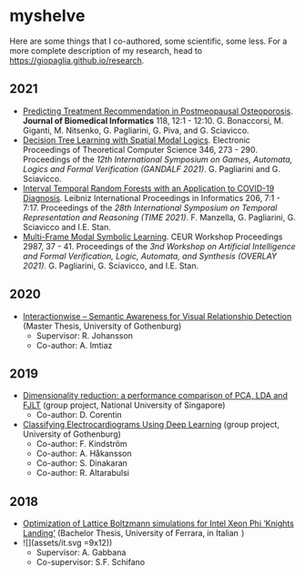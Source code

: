 # myshelve
Here are some things that I co-authored, some scientific, some less.
For a more complete description of my research, head to https://giopaglia.github.io/research.

## 2021
- [Predicting Treatment Recommendation in Postmeopausal Osteoporosis](jbi2021.pdf). <strong>Journal of Biomedical Informatics</strong> 118, 12:1 - 12:10. G. Bonaccorsi, M. Giganti, M. Nitsenko, G. Pagliarini, G. Piva, and G. Sciavicco.
- [Decision Tree Learning with Spatial Modal Logics](gandalf2021.pdf). Electronic Proceedings of Theoretical Computer Science 346, 273 - 290.	Proceedings of the <em>12th International Symposium on Games, Automata, Logics and Formal Verification (GANDALF 2021)</em>. G. Pagliarini and G. Sciavicco.
- [Interval Temporal Random Forests with an Application to COVID-19 Diagnosis](LIPIcs-TIME-2021-7.pdf). Leibniz International Proceedings in Informatics 206, 7:1 - 7:17. Proceedings of the <em>28th International Symposium on Temporal Representation and Reasoning (TIME 2021)</em>. F. Manzella, G. Pagliarini, G. Sciavicco and I.E. Stan.
- [Multi-Frame Modal Symbolic Learning](overlay2021.pdf). CEUR Workshop Proceedings 2987, 37 - 41. Proceedings of the <em>3nd Workshop on Artificial Intelligence and Formal Verification, Logic, Automata, and Synthesis (OVERLAY 2021)</em>. G. Pagliarini, G. Sciavicco, and I.E. Stan.

## 2020
- [Interactionwise &ndash; Semantic Awareness for Visual Relationship Detection](thesis-master-interactionwise-vrd-unife.pdf) (Master Thesis, University of Gothenburg)
	+ Supervisor: R. Johansson
	+ Co-author: A. Imtiaz

## 2019
- [Dimensionality reduction: a performance comparison of PCA, LDA and FJLT](algorithms-dim-reduction-comparison.pdf) (group project, National University of Singapore)
	+ Co-author: D. Corentin
- [Classifying Electrocardiograms Using Deep Learning](intro-to-ai-ecg-deep-learning.pdf) (group project, University of Gothenburg)
	+ Co-author: F. Kindström
	+ Co-author: A. Håkansson
	+ Co-author: S. Dinakaran
	+ Co-author: R. Altarabulsi

## 2018
- [Optimization of Lattice Boltzmann simulations for Intel Xeon Phi ‘Knights Landing’](thesis-bachelor-lattice-boltzmann-unife-[it].pdf) (Bachelor Thesis, University of Ferrara, in Italian <img src="assets/it.svg" alt="" data-canonical-src="assets/it.svg" width=".8em" height="1.07em" />)
- ![](assets/it.svg =9x12))
	+ Supervisor: A. Gabbana
	+ Co-supervisor: S.F. Schifano

